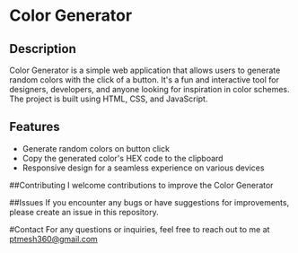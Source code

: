 # Color Generator 

## Description
Color Generator is a simple web application that allows users to generate random colors with the click of a button. It's a fun and interactive tool for designers, developers, and anyone looking for inspiration in color schemes. The project is built using HTML, CSS, and JavaScript.

## Features
- Generate random colors on button click
- Copy the generated color's HEX code to the clipboard
- Responsive design for a seamless experience on various devices

##Contributing
I welcome contributions to improve the Color Generator

##Issues
If you encounter any bugs or have suggestions for improvements, please create an issue in this repository.

#Contact
For any questions or inquiries, feel free to reach out to me at ptmesh360@gmail.com
